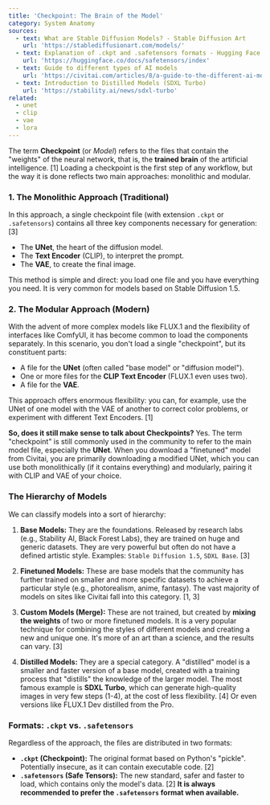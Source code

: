 ```yaml
---
title: 'Checkpoint: The Brain of the Model'
category: System Anatomy
sources:
  - text: What are Stable Diffusion Models? - Stable Diffusion Art
    url: 'https://stablediffusionart.com/models/'
  - text: Explanation of .ckpt and .safetensors formats - Hugging Face
    url: 'https://huggingface.co/docs/safetensors/index'
  - text: Guide to different types of AI models
    url: 'https://civitai.com/articles/8/a-guide-to-the-different-ai-model-types'
  - text: Introduction to Distilled Models (SDXL Turbo)
    url: 'https://stability.ai/news/sdxl-turbo'
related:
  - unet
  - clip
  - vae
  - lora
---
```


The term **Checkpoint** (or *Model*) refers to the files that contain the "weights" of the neural network, that is, the **trained brain** of the artificial intelligence. [1] Loading a checkpoint is the first step of any workflow, but the way it is done reflects two main approaches: monolithic and modular.

### 1. The Monolithic Approach (Traditional)

In this approach, a single checkpoint file (with extension `.ckpt` or `.safetensors`) contains all three key components necessary for generation: [3]
- The **UNet**, the heart of the diffusion model.
- The **Text Encoder** (CLIP), to interpret the prompt.
- The **VAE**, to create the final image.

This method is simple and direct: you load one file and you have everything you need. It is very common for models based on Stable Diffusion 1.5.

### 2. The Modular Approach (Modern)

With the advent of more complex models like FLUX.1 and the flexibility of interfaces like ComfyUI, it has become common to load the components separately. In this scenario, you don't load a single "checkpoint", but its constituent parts:
- A file for the **UNet** (often called "base model" or "diffusion model").
- One or more files for the **CLIP Text Encoder** (FLUX.1 even uses two).
- A file for the **VAE**.

This approach offers enormous flexibility: you can, for example, use the UNet of one model with the VAE of another to correct color problems, or experiment with different Text Encoders. [1]

**So, does it still make sense to talk about Checkpoints?**
Yes. The term "checkpoint" is still commonly used in the community to refer to the main model file, especially the **UNet**. When you download a "finetuned" model from Civitai, you are primarily downloading a modified UNet, which you can use both monolithically (if it contains everything) and modularly, pairing it with CLIP and VAE of your choice.

### The Hierarchy of Models

We can classify models into a sort of hierarchy:

1.  **Base Models:**
    They are the foundations. Released by research labs (e.g., Stability AI, Black Forest Labs), they are trained on huge and generic datasets. They are very powerful but often do not have a defined artistic style. Examples: `Stable Diffusion 1.5`, `SDXL Base`. [3]

2.  **Finetuned Models:**
    These are base models that the community has further trained on smaller and more specific datasets to achieve a particular style (e.g., photorealism, anime, fantasy). The vast majority of models on sites like Civitai fall into this category. [1, 3]

3.  **Custom Models (Merge):**
    These are not trained, but created by **mixing the weights** of two or more finetuned models. It is a very popular technique for combining the styles of different models and creating a new and unique one. It's more of an art than a science, and the results can vary. [3]

4.  **Distilled Models:**
    They are a special category. A "distilled" model is a smaller and faster version of a base model, created with a training process that "distills" the knowledge of the larger model. The most famous example is **SDXL Turbo**, which can generate high-quality images in very few steps (1-4), at the cost of less flexibility. [4] Or even versions like FLUX.1 Dev distilled from the Pro.

### Formats: `.ckpt` vs. `.safetensors`

Regardless of the approach, the files are distributed in two formats:

- **`.ckpt` (Checkpoint):** The original format based on Python's "pickle". Potentially insecure, as it can contain executable code. [2]
- **`.safetensors` (Safe Tensors):** The new standard, safer and faster to load, which contains only the model's data. [2] **It is always recommended to prefer the `.safetensors` format when available.**
